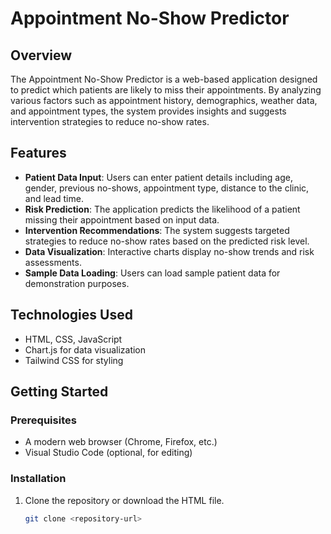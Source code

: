 # Appointment No-Show Predictor

## Overview
The Appointment No-Show Predictor is a web-based application designed to predict which patients are likely to miss their appointments. By analyzing various factors such as appointment history, demographics, weather data, and appointment types, the system provides insights and suggests intervention strategies to reduce no-show rates.

## Features
- **Patient Data Input**: Users can enter patient details including age, gender, previous no-shows, appointment type, distance to the clinic, and lead time.
- **Risk Prediction**: The application predicts the likelihood of a patient missing their appointment based on input data.
- **Intervention Recommendations**: The system suggests targeted strategies to reduce no-show rates based on the predicted risk level.
- **Data Visualization**: Interactive charts display no-show trends and risk assessments.
- **Sample Data Loading**: Users can load sample patient data for demonstration purposes.

## Technologies Used
- HTML, CSS, JavaScript
- Chart.js for data visualization
- Tailwind CSS for styling

## Getting Started

### Prerequisites
- A modern web browser (Chrome, Firefox, etc.)
- Visual Studio Code (optional, for editing)

### Installation
1. Clone the repository or download the HTML file.
   ```bash
   git clone <repository-url>
